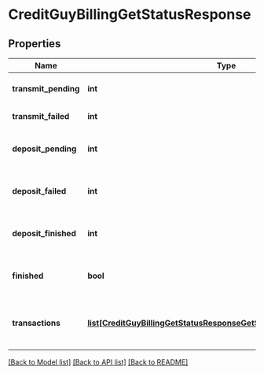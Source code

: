 # CreditGuyBillingGetStatusResponse

## Properties
Name | Type | Description | Notes
------------ | ------------- | ------------- | -------------
**transmit_pending** | **int** | Transactions pending transmit | [optional] 
**transmit_failed** | **int** | Transactions failed on Shva | [optional] 
**deposit_pending** | **int** | Transactions successfully deposited on Shva | [optional] 
**deposit_failed** | **int** | Transactions failed while depositing on Shva | [optional] 
**deposit_finished** | **int** | Transactions deposited successfully on Shva | [optional] 
**finished** | **bool** | Indication whether the billing process has finished | [optional] 
**transactions** | [**list[CreditGuyBillingGetStatusResponseGetStatusResponseTransaction]**](CreditGuyBillingGetStatusResponseGetStatusResponseTransaction.md) | Detailed list of transactions (Returned when ListTransactions &#x3D; true) | [optional] 

[[Back to Model list]](../README.md#documentation-for-models) [[Back to API list]](../README.md#documentation-for-api-endpoints) [[Back to README]](../README.md)

